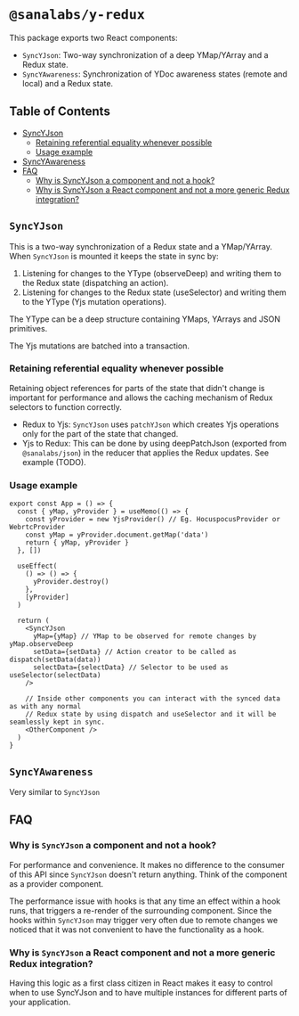 # `@sanalabs/y-redux`

This package exports two React components:

- `SyncYJson`: Two-way synchronization of a deep YMap/YArray and a Redux state.
- `SyncYAwareness`: Synchronization of YDoc awareness states (remote and local) and a Redux state.

## Table of Contents

- [SyncYJson](#syncyjson)
  - [Retaining referential equality whenever possible](#retaining-referential-equality-whenever-possible)
  - [Usage example](#usage-example)
- [SyncYAwareness](#syncyawareness)
- [FAQ](#faq)
  - [Why is SyncYJson a component and not a hook?](#why-is-syncyjson-a-component-and-not-a-hook)
  - [Why is SyncYJson a React component and not a more generic Redux integration?](#why-is-syncyjson-a-react-component-and-not-a-more-generic-redux-integration)

## `SyncYJson`

This is a two-way synchronization of a Redux state and a YMap/YArray. When `SyncYJson` is mounted it keeps the state in sync by:

1. Listening for changes to the YType (observeDeep) and writing them to the Redux state (dispatching an action).
2. Listening for changes to the Redux state (useSelector) and writing them to the YType (Yjs mutation operations).

The YType can be a deep structure containing YMaps, YArrays and JSON primitives.

The Yjs mutations are batched into a transaction.

### Retaining referential equality whenever possible

Retaining object references for parts of the state that didn't change is important for performance and allows the caching mechanism of Redux selectors to function correctly.

- Redux to Yjs: `SyncYJson` uses `patchYJson` which creates Yjs operations only for the part of the state that changed.
- Yjs to Redux: This can be done by using deepPatchJson (exported from `@sanalabs/json`) in the reducer that applies the Redux updates. See example (TODO).

### Usage example

```tsx
export const App = () => {
  const { yMap, yProvider } = useMemo(() => {
    const yProvider = new YjsProvider() // Eg. HocuspocusProvider or WebrtcProvider
    const yMap = yProvider.document.getMap('data')
    return { yMap, yProvider }
  }, [])

  useEffect(
    () => () => {
      yProvider.destroy()
    },
    [yProvider]
  )

  return (
    <SyncYJson
      yMap={yMap} // YMap to be observed for remote changes by yMap.observeDeep
      setData={setData} // Action creator to be called as dispatch(setData(data))
      selectData={selectData} // Selector to be used as useSelector(selectData)
    />

    // Inside other components you can interact with the synced data as with any normal
    // Redux state by using dispatch and useSelector and it will be seamlessly kept in sync.
    <OtherComponent />
  )
}
```

## `SyncYAwareness`

Very similar to `SyncYJson`

## FAQ

### Why is `SyncYJson` a component and not a hook?

For performance and convenience. It makes no difference to the consumer of this API since
`SyncYJson` doesn't return anything. Think of the component as a provider component.

The performance issue with hooks is that any time an effect within a hook runs, that triggers a re-render of
the surrounding component. Since the hooks within `SyncYJson` may trigger very often due to remote changes we
noticed that it was not convenient to have the functionality as a hook.

### Why is `SyncYJson` a React component and not a more generic Redux integration?

Having this logic as a first class citizen in React makes it easy to control when to use SyncYJson
and to have multiple instances for different parts of your application.
